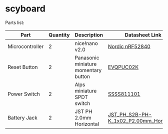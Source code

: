 # scyboard

Parts list:

| Part             | Quantity | Description                         | Datasheet Link                                                                 |
|------------------|----------|-------------------------------------|--------------------------------------------------------------------------------|
| Microcontroller  |    2     | nice!nano v2.0                      | [Nordic nRF52840](https://nicekeyboards.com/nice-nano)                         |
| Reset Button     |    2     | Panasonic miniature momentary button| [EVQPUC02K](https://cdn.shopify.com/s/files/1/0618/5674/3655/files/PANASONIC-EVQPUC02K.pdf) |
| Power Switch     |    2     | Alps miniature SPDT switch          | [SSSS811101](https://cdn.shopify.com/s/files/1/0618/5674/3655/files/ALPS-SSSS811101.pdf)    |
| Battery Jack     |    2     | JST PH 2.0mm Horizontal             | [JST_PH_S2B-PH-K_1x02_P2.00mm_Horizontal](http://www.jst-mfg.com/product/pdf/eng/ePH.pdf)   |

